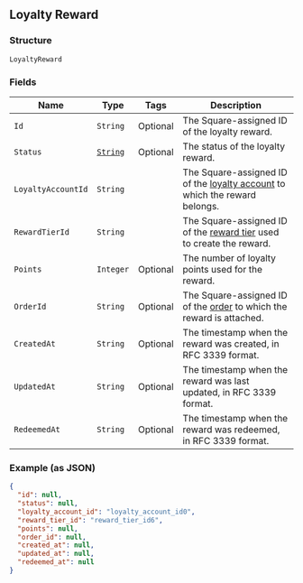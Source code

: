 ## Loyalty Reward

### Structure

`LoyaltyReward`

### Fields

| Name | Type | Tags | Description |
|  --- | --- | --- | --- |
| `Id` | `String` | Optional | The Square-assigned ID of the loyalty reward. |
| `Status` | [`String`](/doc/models/loyalty-reward-status.md) | Optional | The status of the loyalty reward. |
| `LoyaltyAccountId` | `String` |  | The Square-assigned ID of the [loyalty account](#type-LoyaltyAccount) to which the reward belongs. |
| `RewardTierId` | `String` |  | The Square-assigned ID of the [reward tier](#type-LoyaltyProgramRewardTier) used to create the reward. |
| `Points` | `Integer` | Optional | The number of loyalty points used for the reward. |
| `OrderId` | `String` | Optional | The Square-assigned ID of the [order](#type-Order) to which the reward is attached. |
| `CreatedAt` | `String` | Optional | The timestamp when the reward was created, in RFC 3339 format. |
| `UpdatedAt` | `String` | Optional | The timestamp when the reward was last updated, in RFC 3339 format. |
| `RedeemedAt` | `String` | Optional | The timestamp when the reward was redeemed, in RFC 3339 format. |

### Example (as JSON)

```json
{
  "id": null,
  "status": null,
  "loyalty_account_id": "loyalty_account_id0",
  "reward_tier_id": "reward_tier_id6",
  "points": null,
  "order_id": null,
  "created_at": null,
  "updated_at": null,
  "redeemed_at": null
}
```

